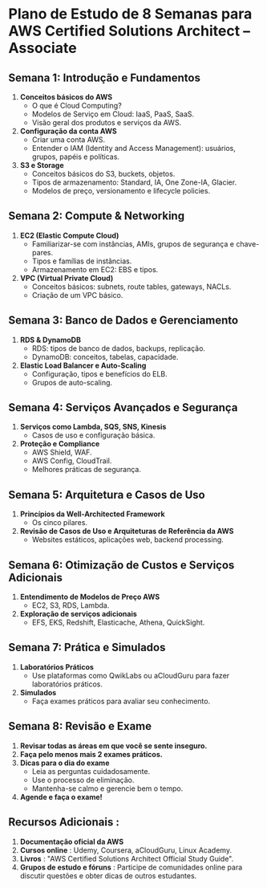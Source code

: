 # **Plano de Estudo de 8 Semanas para AWS Certified Solutions Architect – Associate**

## **Semana 1:** **Introdução e Fundamentos**

1. **Conceitos básicos do AWS**
   * O que é Cloud Computing?
   * Modelos de Serviço em Cloud: IaaS, PaaS, SaaS.
   * Visão geral dos produtos e serviços da AWS.
2. **Configuração da conta AWS**
   * Criar uma conta AWS.
   * Entender o IAM (Identity and Access Management): usuários, grupos, papéis e políticas.
3. **S3 e Storage**
   * Conceitos básicos do S3, buckets, objetos.
   * Tipos de armazenamento: Standard, IA, One Zone-IA, Glacier.
   * Modelos de preço, versionamento e lifecycle policies.

## **Semana 2:** **Compute & Networking**

1. **EC2 (Elastic Compute Cloud)**
   * Familiarizar-se com instâncias, AMIs, grupos de segurança e chave-pares.
   * Tipos e famílias de instâncias.
   * Armazenamento em EC2: EBS e tipos.
2. **VPC (Virtual Private Cloud)**
   * Conceitos básicos: subnets, route tables, gateways, NACLs.
   * Criação de um VPC básico.

## **Semana 3:** **Banco de Dados e Gerenciamento**

1. **RDS & DynamoDB**
   * RDS: tipos de banco de dados, backups, replicação.
   * DynamoDB: conceitos, tabelas, capacidade.
2. **Elastic Load Balancer e Auto-Scaling**
   * Configuração, tipos e benefícios do ELB.
   * Grupos de auto-scaling.

## **Semana 4:** **Serviços Avançados e Segurança**

1. **Serviços como Lambda, SQS, SNS, Kinesis**
   * Casos de uso e configuração básica.
2. **Proteção e Compliance**
   * AWS Shield, WAF.
   * AWS Config, CloudTrail.
   * Melhores práticas de segurança.

## **Semana 5:** **Arquitetura e Casos de Uso**

1. **Princípios da Well-Architected Framework**
   * Os cinco pilares.
2. **Revisão de Casos de Uso e Arquiteturas de Referência da AWS**
   * Websites estáticos, aplicações web, backend processing.

## **Semana 6:** **Otimização de Custos e Serviços Adicionais**

1. **Entendimento de Modelos de Preço AWS**
   * EC2, S3, RDS, Lambda.
2. **Exploração de serviços adicionais**
   * EFS, EKS, Redshift, Elasticache, Athena, QuickSight.

## **Semana 7:** **Prática e Simulados**

1. **Laboratórios Práticos**
   * Use plataformas como QwikLabs ou aCloudGuru para fazer laboratórios práticos.
2. **Simulados**
   * Faça exames práticos para avaliar seu conhecimento.

## **Semana 8:** **Revisão e Exame**

1. **Revisar todas as áreas em que você se sente inseguro.**
2. **Faça pelo menos mais 2 exames práticos.**
3. **Dicas para o dia do exame**
   * Leia as perguntas cuidadosamente.
   * Use o processo de eliminação.
   * Mantenha-se calmo e gerencie bem o tempo.
4. **Agende e faça o exame!**

##  **Recursos Adicionais** :

1. **Documentação oficial da AWS**
2. **Cursos online** : Udemy, Coursera, aCloudGuru, Linux Academy.
3. **Livros** : "AWS Certified Solutions Architect Official Study Guide".
4. **Grupos de estudo e fóruns** : Participe de comunidades online para discutir questões e obter dicas de outros estudantes.
